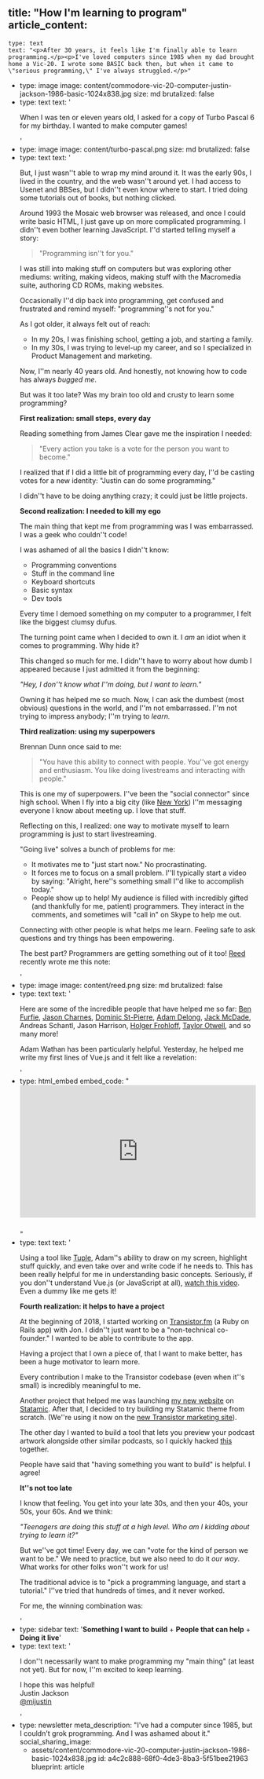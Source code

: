 title: "How I'm learning to program"
article_content:
  -
    type: text
    text: "<p>After 30 years, it feels like I'm finally able to learn programming.</p><p>I've loved computers since 1985 when my dad brought home a Vic-20. I wrote some BASIC back then, but when it came to \"serious programming,\" I've always struggled.</p>"
  -
    type: image
    image: content/commodore-vic-20-computer-justin-jackson-1986-basic-1024x838.jpg
    size: md
    brutalized: false
  -
    type: text
    text: '<p>When I was ten or eleven years old, I asked for a copy of Turbo Pascal 6 for my birthday. I wanted to make computer games!<br></p>'
  -
    type: image
    image: content/turbo-pascal.png
    size: md
    brutalized: false
  -
    type: text
    text: '<p>But, I just wasn''t able to wrap my mind around it. It was the early 90s, I lived in the country, and the web wasn''t around yet. I had access to Usenet and BBSes, but I didn''t even know where to start. I tried doing some tutorials out of books, but nothing clicked.<br></p><p>Around 1993 the Mosaic web browser was released, and once I could write basic HTML, I just gave up on more complicated programming. I didn''t even bother learning JavaScript. I''d started telling myself a story:&nbsp;</p><blockquote><p>"Programming isn''t for you."</p></blockquote><p>I was still into making stuff on computers but was exploring other mediums: writing, making videos, making stuff with the Macromedia suite, authoring CD ROMs, making websites.</p><p>Occasionally I''d dip back into programming, get confused and frustrated and remind myself: "programming''s not for you."</p><p>As I got older, it always felt out of reach:</p><ul><li>In my 20s, I was finishing school, getting a job, and starting a family.</li><li>In my 30s, I was trying to level-up my career, and so I specialized in Product Management and marketing.</li></ul><p>Now, I''m nearly 40 years old. And honestly, not knowing how to code has always <em>bugged me</em>. </p><p>But was it too late? Was my brain too old and crusty to learn some programming?</p><p><strong>First realization: small steps, every day</strong></p><p>Reading something from James Clear gave me the inspiration I needed:</p><blockquote><p>"Every action you take is a vote for the person you want to become."</p></blockquote><p>I realized that if I did a little bit of programming every day, I''d be casting votes for a new identity: "Justin can do some programming."</p><p>I didn''t have to be doing anything crazy; it could just be little projects.</p><p><strong>Second realization: I needed to kill my ego</strong></p><p>The main thing that kept me from programming was I was embarrassed. I was a geek who couldn''t code!</p><p>I was ashamed of all the basics I didn''t know:</p><ul><li>Programming conventions</li><li>Stuff in the command line</li><li>Keyboard shortcuts</li><li>Basic syntax</li><li>Dev tools</li></ul><p>Every time I demoed something on my computer to a programmer, I felt like the biggest clumsy dufus.</p><p>The turning point came when I decided to own it. I <em>am </em>an idiot when it comes to programming. Why hide it?</p><p>This changed so much for me. I didn''t have to worry about how dumb I appeared because I just admitted it from the beginning:</p><p><em>"Hey, I don''t know what I''m doing, but I want to learn."</em></p><p>Owning it has helped me so much. Now, I can ask the dumbest (most obvious) questions in the world, and I''m not embarrassed. I''m not trying to impress anybody; I''m trying to <em>learn.</em></p><p><strong>Third realization: using my superpowers</strong></p><p>Brennan Dunn once said to me:</p><blockquote><p>"You have this ability to connect with people. You''ve got energy and enthusiasm. You like doing livestreams and interacting with people."</p></blockquote><p>This is one my of superpowers. I''ve been the "social connector" since high school. When I fly into a big city (like <a href="https://laracon.us/">New York</a>) I''m messaging everyone I know about meeting up. I love that stuff.</p><p>Reflecting on this, I realized: one way to motivate myself to learn programming is just to start livestreaming.</p><p>"Going live" solves a bunch of problems for me:</p><ul><li>It motivates me to "just start now." No procrastinating.</li><li>It forces me to focus on a small problem. I''ll typically start a video by saying: "Alright, here''s something small I''d like to accomplish today."</li><li>People show up to help! My audience is filled with incredibly gifted (and thankfully for me, patient) programmers. They interact in the comments, and sometimes will "call in" on Skype to help me out.</li></ul><p>Connecting with other people is what helps me learn. Feeling safe to ask questions and try things has been empowering.</p><p>The best part? Programmers are getting something out of it too! <a href="https://twitter.com/reedallred?lang=en">Reed</a> recently wrote me this note:</p>'
  -
    type: image
    image: content/reed.png
    size: md
    brutalized: false
  -
    type: text
    text: '<p>Here are some of the incredible people that have helped me so far: <a href="https://benfurfie.co.uk/">Ben Furfie</a>,&nbsp;<a href="https://www.youtube.com/watch?v=Ob4WGoRp_UE">Jason Charnes</a>, <a href="https://www.youtube.com/watch?v=vpN3JwJZ2pk">Dominic St-Pierre</a>, <a href="https://www.youtube.com/watch?v=4-i2WnyPz8U">Adam Delong</a>, <a href="https://www.youtube.com/watch?v=rETvFclihfY">Jack McDade</a>, Andreas Schantl, Jason Harrison, <a href="https://www.youtube.com/watch?v=lwpex0OTI4o">Holger Frohloff</a>, <a href="https://www.youtube.com/watch?v=wXyHR42QpOo">Taylor Otwell</a>, and so many more!</p><p>Adam Wathan has been particularly helpful. Yesterday, he helped me write my first lines of Vue.js and it felt like a revelation:</p>'
  -
    type: html_embed
    embed_code: "<style>.embed-container { position: relative; padding-bottom: 56.25%; height: 0; overflow: hidden; max-width: 100%; } .embed-container iframe, .embed-container object, .embed-container embed { position: absolute; top: 0; left: 0; width: 100%; height: 100%; }</style><div class='embed-container' style='margin-bottom:25px'><iframe src='https://www.youtube.com/embed//s3yWEtGpp_A?rel=0' frameborder='0' allowfullscreen></iframe></div>"
  -
    type: text
    text: '<p>Using a tool like <a href="https://tuple.app/?utm_source=justinjackson.ca&amp;utm_medium=link&amp;utm_campaign=justinjackson">Tuple</a>, Adam''s ability to draw on my screen, highlight stuff quickly, and even take over and write code if he needs to. This has been really helpful for me in understanding basic concepts. Seriously, if you don''t understand Vue.js (or JavaScript at all), <a href="https://youtu.be/s3yWEtGpp_A">watch this video</a>. Even a dummy like me gets it!<br></p><p><strong>Fourth realization: it helps to have a project</strong></p><p>At the beginning of 2018, I started working on <a href="https://transistor.fm/?via=justin">Transistor.fm</a> (a Ruby on Rails app) with Jon. I didn''t just want to be a "non-technical co-founder." I wanted to be able to contribute to the app.</p><p>Having a project that I own a piece of, that I want to make better, has been a huge motivator to learn more.</p><p>Every contribution I make to the Transistor codebase (even when it''s small) is incredibly meaningful to me.</p><p>Another project that helped me was launching <a href="https://justinjackson.ca">my new website</a> on <a href="https://statamic.com">Statamic</a>. After that, I decided to try building my Statamic theme from scratch. (We''re using it now on the <a href="https://transistor.fm/?via=justin">new Transistor marketing site</a>).</p><p>The other day I wanted to build a tool that lets you preview your podcast artwork alongside other similar podcasts, so I quickly hacked <a href="https://transistor.fm/preview/">this</a> together.</p><p>People have said that "having something you want to build" is helpful. I agree! </p><p><strong>It''s not too late</strong></p><p>I know that feeling. You get into your late 30s, and then your 40s, your 50s, your 60s. And we think:</p><p><em>"Teenagers are doing this stuff at a high level. Who am I kidding about trying to learn it?"</em></p><p>But we''ve got time! Every day, we can "vote for the kind of person we want to be." We need to practice, but we also need to do it <em>our way</em>. What works for other folks won''t work for us!</p><p>The traditional advice is to "pick a programming language, and start a tutorial." I''ve tried that hundreds of times, and it never worked.</p><p>For me, the winning combination was:</p>'
  -
    type: sidebar
    text: '**Something I want to build** + **People that can help** + **Doing it live**'
  -
    type: text
    text: '<p>I don''t necessarily want to make programming my "main thing" (at least not yet). But for now, I''m excited to keep learning.<br></p><p>I hope this was helpful!<br>Justin Jackson<br><a href="https://twitter.com/mijustin">@mijustin</a></p>'
  -
    type: newsletter
meta_description: "I've had a computer since 1985, but I couldn't grok programming. And I was ashamed about it."
social_sharing_image:
    - assets/content/commodore-vic-20-computer-justin-jackson-1986-basic-1024x838.jpg
id: a4c2c888-68f0-4de3-8ba3-5f51bee21963
blueprint: article
